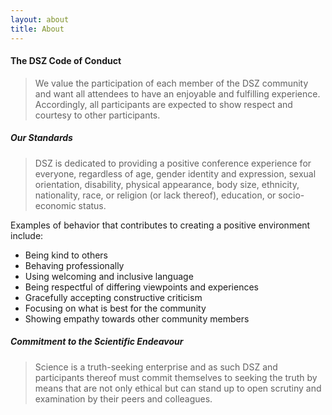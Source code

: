 ```yaml
---
layout: about
title: About
---
```


#### The DSZ Code of Conduct 

> We value the participation of each member of the DSZ community and want all attendees to have an enjoyable and fulfilling experience. Accordingly, all participants are expected to show respect and courtesy to other participants.

##### Our Standards 

> DSZ is dedicated to providing a positive conference experience for everyone, regardless of age, gender identity and expression, sexual orientation, disability, physical appearance, body size, ethnicity, nationality, race, or religion (or lack thereof), education, or socio-economic status.

Examples of behavior that contributes to creating a positive environment include:

   + Being kind to others
   + Behaving professionally
   + Using welcoming and inclusive language
   + Being respectful of differing viewpoints and experiences
   + Gracefully accepting constructive criticism
   + Focusing on what is best for the community
   + Showing empathy towards other community members

##### Commitment to the Scientific Endeavour

 > Science is a truth-seeking enterprise and as such DSZ and participants thereof must commit themselves to seeking the truth by means that are not only ethical but can stand up to open scrutiny and examination by their peers and colleagues. 

